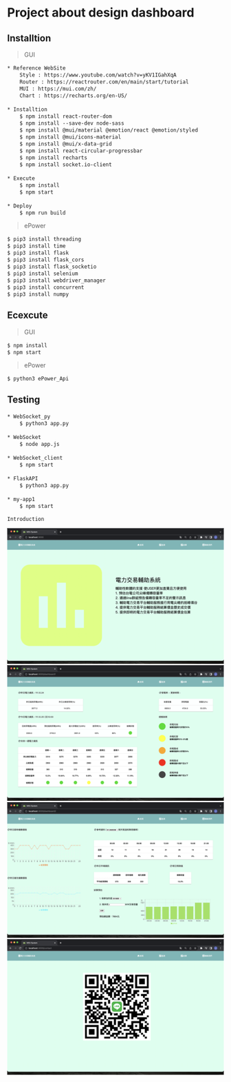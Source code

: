 # Project about design dashboard

## Installtion
> GUI
```
* Reference WebSite
    Style : https://www.youtube.com/watch?v=yKV1IGahXqA
    Router : https://reactrouter.com/en/main/start/tutorial
    MUI : https://mui.com/zh/
    Chart : https://recharts.org/en-US/

* Installtion
    $ npm install react-router-dom
    $ npm install --save-dev node-sass
    $ npm install @mui/material @emotion/react @emotion/styled
    $ npm install @mui/icons-material
    $ npm install @mui/x-data-grid
    $ npm install react-circular-progressbar  
    $ npm install recharts
    $ npm install socket.io-client

* Execute
    $ npm install 
    $ npm start

* Deploy
    $ npm run build
```

> ePower
```
$ pip3 install threading
$ pip3 install time
$ pip3 install flask
$ pip3 install flask_cors
$ pip3 install flask_socketio
$ pip3 install selenium
$ pip3 install webdriver_manager
$ pip3 install concurrent
$ pip3 install numpy
```

## Ecexcute
> GUI
```
$ npm install
$ npm start 
```

> ePower
```
$ python3 ePower_Api
```

## Testing 
```
* WebSocket_py
    $ python3 app.py

* WebSocket
    $ node app.js

* WebSocket_client
    $ npm start

* FlaskAPI
    $ python3 app.py

* my-app1
    $ npm start
```

```
Introduction
```


![Image](https://github.com/jony371400/Project-DashboardApp/blob/main/Pic/HomePage.png)
![Image](https://github.com/jony371400/Project-DashboardApp/blob/main/Pic/Dashboard1.png)
![Image](https://github.com/jony371400/Project-DashboardApp/blob/main/Pic/Dashboard2.png)
![Image](https://github.com/jony371400/Project-DashboardApp/blob/main/Pic/Contact.png)
